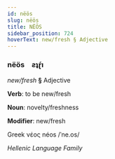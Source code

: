 ```yaml
---
id: nëös
slug: nëös
title: NËÖS
sidebar_position: 724
hoverText: new/fresh § Adjective
---
```


### nëös&emsp;<span kind="abugida">ƨʇɽ́ı</span>

*new/fresh* **§** Adjective

**Verb**: to be new/fresh

**Noun**: novelty/freshness

**Modifier**: new/fresh

Greek νέος néos /ˈne.os/

*Hellenic Language Family*